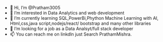 - 👋 Hi, I’m @Pratham3005
- 👀 I’m interested in Data Analytics and web development 
- 🌱 I’m currently learning SQL,PowerBi,Phython Machine Learning with AI, Html,css,java script,nodejs/react/ bootstrap and many other libraries 
- 💞️ I’m looking for a job as a Data Analsyt/full stack developer 
- 📫 You can reach me on linkdln just Search PrathamMishra.
<!---
Pratham3005/Pratham3005 is a ✨ special ✨ repository because its `README.md` (this file) appears on your GitHub profile.
You can click the Preview link to take a look at your changes.
--->
